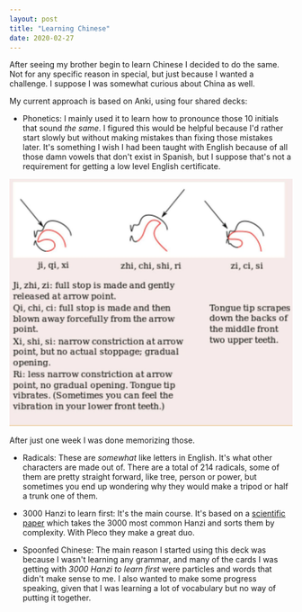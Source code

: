 ```yaml
---
layout: post
title: "Learning Chinese"
date: 2020-02-27
---
```


After seeing my brother begin to learn Chinese I decided to do the same. Not for any specific reason in special, but just because I wanted a challenge. I suppose I was somewhat curious about China as well.

My current approach is based on Anki, using four shared decks:

* Phonetics: I mainly used it to learn how to pronounce those 10 initials that sound _the same_. I figured this would be helpful because I'd rather start slowly but without making mistakes than fixing those mistakes later. It's something I wish I had been taught with English because of all those damn vowels that don't exist in Spanish, but I suppose that's not a requirement for getting a low level English certificate.

![Those pesky initials](/assets/pesky_initials.jpg)

After just one week I was done memorizing those.

* Radicals: These are _somewhat_ like letters in English. It's what other characters are made out of. There are a total of 214 radicals, some of them are pretty straight forward, like tree, person or power, but sometimes you end up wondering why they would make a tripod or half a trunk one of them.

* 3000 Hanzi to learn first: It's the main course. It's based on a [scientific paper](http://journals.plos.org/plosone/article?id=10.1371/journal.pone.0069745) which takes the 3000 most common Hanzi and sorts them by complexity. With Pleco they make a great duo.

* Spoonfed Chinese: The main reason I started using this deck was because I wasn't learning any grammar, and many of the cards I was getting with _3000 Hanzi to learn first_ were particles and words that didn't make sense to me. I also wanted to make some progress speaking, given that I was learning a lot of vocabulary but no way of putting it together.